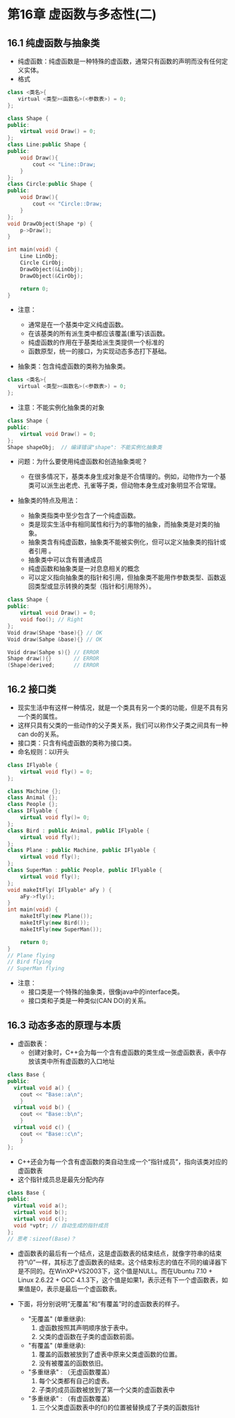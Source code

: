 # 第16章 虚函数与多态性(二)   
## 16.1 纯虚函数与抽象类  
- 纯虚函数：纯虚函数是一种特殊的虚函数，通常只有函数的声明而没有任何定义实体。  
- 格式  
```C++
class <类名>{
　　virtual <类型><函数名>(<参数表>) = 0;
};
```
```C++
class Shape {
public:
    virtual void Draw() = 0;
};
class Line:public Shape {
public:
    void Draw(){
        cout << "Line::Draw; 
    }
};
class Circle:public Shape {
public:
    void Draw(){
        cout << "Circle::Draw;
    }
};
void DrawObject(Shape *p) {
    p->Draw();
}

int main(void) {
    Line LinObj;
    Circle CirObj;
    DrawObject(&LinObj);
    DrawObject(&CirObj);

    return 0;
}
```

- 注意：   
	- 通常是在一个基类中定义纯虚函数。  
	- 在该基类的所有派生类中都应该覆盖(重写)该函数。  
	- 纯虚函数的作用在于基类给派生类提供一个标准的  
	- 函数原型，统一的接口，为实现动态多态打下基础。  

- 抽象类：包含纯虚函数的类称为抽象类。  
```C++
class <类名>{
　　virtual <类型><函数名>(<参数表>) = 0;
};
```

- 注意：不能实例化抽象类的对象    
```C++
class Shape {
public:
    virtual void Draw() = 0;
};
Shape shapeObj;  // 编译错误"shape": 不能实例化抽象类
```

- 问题：为什么要使用纯虚函数和创造抽象类呢？  
	- 在很多情况下，基类本身生成对象是不合情理的。例如，动物作为一个基类可以派生出老虎、孔雀等子类，但动物本身生成对象明显不合常理。  

- 抽象类的特点及用法：  
	- 抽象类指类中至少包含了一个纯虚函数。   
	- 类是现实生活中有相同属性和行为的事物的抽象，而抽象类是对类的抽象。   
	- 抽象类含有纯虚函数，抽象类不能被实例化，但可以定义抽象类的指针或者引用 。  
	- 抽象类中可以含有普通成员  
	- 纯虚函数和抽象类是一对息息相关的概念  
	- 可以定义指向抽象类的指针和引用，但抽象类不能用作参数类型、函数返回类型或显示转换的类型（指针和引用除外）。  
```C++
class Shape {
public:
    virtual void Draw() = 0;
    void foo(); // Right
};
Void draw(Shape *base){} // OK
Void draw(Sahpe &base){} // OK

Void draw(Sahpe s){} // ERROR
Shape draw(){}       // ERROR
(Shape)derived;      // ERROR
```

## 16.2 接口类  
- 现实生活中有这样一种情况，就是一个类具有另一个类的功能，但是不具有另一个类的属性。  
- 这样只具有父类的一些动作的父子类关系，我们可以称作父子类之间具有一种can do的关系。   
- 接口类：只含有纯虚函数的类称为接口类。   
- 命名规则：以I开头  
```C++
class IFlyable {
    virtual void fly() = 0;
};
```
```C++
class Machine {};
class Animal {};
class People {};
class IFlyable {
    virtual void fly()= 0;
};
class Bird : public Animal, public IFlyable {
    virtual void fly();
};
class Plane : public Machine, public IFlyable {
    virtual void fly();
};
class SuperMan : public People, public IFlyable {
    virtual void fly();
};
void makeItFly( IFlyable* aFy ) {
    aFy->fly();
}
int main(void) {
    makeItFly(new Plane());
    makeItFly(new Bird());
    makeItFly(new SuperMan());

    return 0;
}
// Plane flying
// Bird flying
// SuperMan flying
```

- 注意：  
	- 接口类是一个特殊的抽象类，很像java中的interface类。  
	- 接口类和子类是一种类似(CAN  DO)的关系。  

## 16.3 动态多态的原理与本质  
- 虚函数表：  
	- 创建对象时，C++会为每一个含有虚函数的类生成一张虚函数表，表中存放该类中所有虚函数的入口地址  
```C++
class Base { 
public: 
  virtual void a() {
    cout << "Base::a\n";
    } 
  virtual void b() {
    cout << "Base::b\n";
    }  
  virtual void c() {
    cout << "Base::c\n";
    }
};
```

- C++还会为每一个含有虚函数的类自动生成一个“指针成员”，指向该类对应的虚函数表    
- 这个指针成员总是最先分配内存   
```C++
class Base { 
public: 
  virtual void a(); 
  virtual void b(); 
  virtual void c(); 
  void *vptr; // 自动生成的指针成员
};
// 思考：sizeof(Base)？
```   

- 虚函数表的最后有一个结点，这是虚函数表的结束结点，就像字符串的结束符“\0”一样，其标志了虚函数表的结束。这个结束标志的值在不同的编译器下是不同的。在WinXP+VS2003下，这个值是NULL。而在Ubuntu 7.10 + Linux 2.6.22 + GCC 4.1.3下，这个值是如果1，表示还有下一个虚函数表，如果值是0，表示是最后一个虚函数表。   


- 下面，将分别说明“无覆盖”和“有覆盖”时的虚函数表的样子。   
	- "无覆盖" (单重继承):   
		1. 虚函数按照其声明顺序放于表中。    
		2. 父类的虚函数在子类的虚函数前面。   
	- "有覆盖" (单重继承):  
		1. 覆盖的函数被放到了虚表中原来父类虚函数的位置。   
		2. 没有被覆盖的函数依旧。    
	- "多重继承" : （无虚函数覆盖）  
		1. 每个父类都有自己的虚表。    
		2. 子类的成员函数被放到了第一个父类的虚函数表中     
	- "多重继承" : （有虚函数覆盖）   
		1. 三个父类虚函数表中的f()的位置被替换成了子类的函数指针  
	
   












 





























